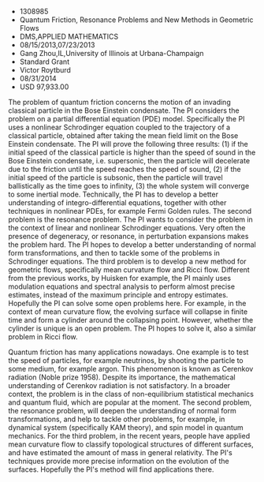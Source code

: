 
* 1308985
* Quantum Friction, Resonance Problems and New Methods in Geometric Flows
* DMS,APPLIED MATHEMATICS
* 08/15/2013,07/23/2013
* Gang Zhou,IL,University of Illinois at Urbana-Champaign
* Standard Grant
* Victor Roytburd
* 08/31/2014
* USD 97,933.00

The problem of quantum friction concerns the motion of an invading classical
particle in the Bose Einstein condensate. The PI considers the problem on a
partial differential equation (PDE) model. Specifically the PI uses a nonlinear
Schrodinger equation coupled to the trajectory of a classical particle, obtained
after taking the mean field limit on the Bose Einstein condensate. The PI will
prove the following three results: (1) if the initial speed of the classical
particle is higher than the speed of sound in the Bose Einstein condensate, i.e.
supersonic, then the particle will decelerate due to the friction until the
speed reaches the speed of sound, (2) if the initial speed of the particle is
subsonic, then the particle will travel ballistically as the time goes to
infinity, (3) the whole system will converge to some inertial mode. Technically,
the PI has to develop a better understanding of integro-differential equations,
together with other techniques in nonlinear PDEs, for example Fermi Golden
rules. The second problem is the resonance problem. The PI wants to consider the
problem in the context of linear and nonlinear Schrodinger equations. Very often
the presence of degeneracy, or resonance, in perturbation expansions makes the
problem hard. The PI hopes to develop a better understanding of normal form
transformations, and then to tackle some of the problems in Schrodinger
equations. The third problem is to develop a new method for geometric flows,
specifically mean curvature flow and Ricci flow. Different from the previous
works, by Huisken for example, the PI mainly uses modulation equations and
spectral analysis to perform almost precise estimates, instead of the maximum
principle and entropy estimates. Hopefully the PI can solve some open problems
here. For example, in the context of mean curvature flow, the evolving surface
will collapse in finite time and form a cylinder around the collapsing point.
However, whether the cylinder is unique is an open problem. The PI hopes to
solve it, also a similar problem in Ricci flow.

Quantum friction has many applications nowadays. One example is to test the
speed of particles, for example neutrinos, by shooting the particle to some
medium, for example argon. This phenomenon is known as Cerenkov radiation (Noble
prize 1958). Despite its importance, the mathematical understanding of Cerenkov
radiation is not satisfactory. In a broader context, the problem is in the class
of non-equilibrium statistical mechanics and quantum fluid, which are popular at
the moment. The second problem, the resonance problem, will deepen the
understanding of normal form transformations, and help to tackle other problems,
for example, in dynamical system (specifically KAM theory), and spin model in
quantum mechanics. For the third problem, in the recent years, people have
applied mean curvature flow to classify topological structures of different
surfaces, and have estimated the amount of mass in general relativity. The PI's
techniques provide more precise information on the evolution of the surfaces.
Hopefully the PI's method will find applications there.
